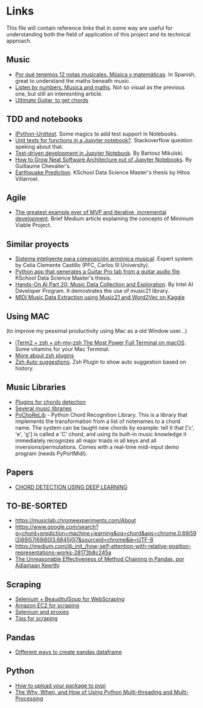 # Links

This file will contain reference links that in some way are useful for understanding both the field of application of this project and its technical approach.

## Music

* [Por qué tenemos 12 notas musicales. Música y matemáticas](https://www.youtube.com/watch?v=P7iC-fbdKmQ). In Spanish, great to understand the maths beneath music. 
* [Listen by numbers. Musica and maths](https://www.theguardian.com/music/2011/jun/27/music-mathematics-fibonacci). Not so visual as the previous one, but still an interesnting article. 
* [Ultimate Guitar, to get chords](https://www.ultimate-guitar.com/)


## TDD and notebooks

* [IPython-Unittest](https://github.com/JoaoFelipe/ipython-unittest). Some magics to add test support in Notebooks.
* [Unit tests for functions in a Jupyter notebook?](https://stackoverflow.com/questions/40172281/unit-tests-for-functions-in-a-jupyter-notebook). Stackoverflow question speking about that. 
* [Test-driven development in Jupyter Notebook](https://www.mikulskibartosz.name/test-driven-development-in-jupyter-notebook/). By Bartosz Mikulski.
* [How to Grow Neat Software Architecture out of Jupyter Notebooks](https://guillaume-chevalier.com/how-to-grow-neat-software-architecture-out-of-jupyter-notebooks/). By Guillaume Chevalier's.
* [Earthquake Prediction](https://github.com/HitosVilla/TFM_Earthquake_Prediction). KSchool Data Science Master's thesis by Hitos Villarroel. 

## Agile

* [The greatest example ever of MVP and iterative, incremental development](https://medium.com/@gerterasmus23/the-greatest-example-ever-of-mvp-and-iterative-incremental-development-41fd718ece06). Brief Medium article explaining the concepto of Minimum Viable Project. 

## Similar proyects

* [Sistema inteligente para composición armónica musical](https://e-archivo.uc3m.es/bitstream/handle/10016/11177/Sistema%20inteligente%20para%20composicion%20armonica%20musical.pdf?sequence=1&isAllowed=y). Expert system by Celia Clemente Castillo (PFC, Carlos III University).
* [Python app that generates a Guitar Pro tab from a guitar audio file](https://github.com/Aturt2/music-sheet-generator). KSchool Data Science Master's thesis.
* [Hands-On AI Part 20: Music Data Collection and Exploration](https://software.intel.com/en-us/articles/hands-on-ai-part-20-music-data-collection-and-exploration). By Intel AI Developer Program. It demostrates the use of music21 library. 
* [MIDI Music Data Extraction using Music21 and Word2Vec on Kaggle](https://towardsdatascience.com/midi-music-data-extraction-using-music21-and-word2vec-on-kaggle-cb383261cd4e)

## Using MAC 

(to improve my pessimal productivity using Mac as a old Window user...)

* [iTerm2 + zsh + oh-my-zsh The Most Power Full Terminal on macOS](https://medium.com/ayuth/iterm2-zsh-oh-my-zsh-the-most-power-full-of-terminal-on-macos-bdb2823fb04c). Some vitamins for your Mac Terminal.
* [More about zsh plugins](https://hackernoon.com/oh-my-zsh-made-for-cli-lovers-bea538d42ec1)
* [Zsh Auto suggestions](https://github.com/zsh-users/zsh-autosuggestions). Zsh Plugin to show auto suggestion based on history. 

## Music Libraries

* [Plugins for chords detection](https://musescore.org/en/node/263921)
* [Several music libraries](https://wiki.python.org/moin/PythonInMusic)
* [PyChoReLib](http://chordrecognizer.sourceforge.net/) - Python Chord Recognition Library. This is a library that implements the transformation from a list of notenames to a chord name. The system can be taught new chords by example: tell it that ['c', 'e', 'g'] is called a 'C' chord, and using its built-in music knowledge it immediately recognizes all major triads in all keys and all inversions/permutations. Comes with a real-time midi-input demo program (needs PyPortMidi).

## Papers

* [CHORD DETECTION USING DEEP LEARNING](http://ismir2015.uma.es/articles/96_Paper.pdf)

## TO-BE-SORTED
* https://musiclab.chromeexperiments.com/About
* https://www.google.com/search?q=chord+prediction+machine+learning&oq=chord&aqs=chrome.0.69i59l2j69i57j69i60l3.6845j0j7&sourceid=chrome&ie=UTF-8
* https://medium.com/@_init_/how-self-attention-with-relative-position-representations-works-28173b8c245a
* [The Unreasonable Effectiveness of Method Chaining in Pandas, por Adiamaan Keerthi](https://link.medium.com/uUK0Md9ur1) 

## Scraping

* [Selenium + BeauditulSoup for WebScraping](https://medium.com/ymedialabs-innovation/web-scraping-using-beautiful-soup-and-selenium-for-dynamic-page-2f8ad15efe25)
* [Amazon EC2 for scraping](https://medium.com/@raoshashank/free-cloud-based-data-scraping-using-aws-e111a950e6b5)
* [Selenium and proxies](https://stackoverflow.com/questions/17082425/running-selenium-webdriver-with-a-proxy-in-python)
* [Tips for scraping](https://blog.hartleybrody.com/web-scraping-proxies/)

## Pandas

* [Different ways to create pandas dataframe](https://www.geeksforgeeks.org/different-ways-to-create-pandas-dataframe/)

## Python

* [How to upload your package to pypi](https://medium.com/@joel.barmettler/how-to-upload-your-python-package-to-pypi-65edc5fe9c56)
* [The Why, When, and How of Using Python Multi-threading and Multi-Processing](https://medium.com/towards-artificial-intelligence/the-why-when-and-how-of-using-python-multi-threading-and-multi-processing-afd1b8a8ecca)
